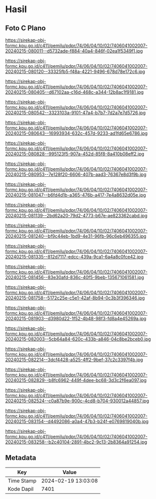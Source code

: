 # Hasil

## Foto C Plano

https://sirekap-obj-formc.kpu.go.id/c411/pemilu/pdpr/74/06/04/10/02/7406041002007-20240215-080011--d5732ade-f884-40a4-846f-02ea1f5349f1.jpg

https://sirekap-obj-formc.kpu.go.id/c411/pemilu/pdpr/74/06/04/10/02/7406041002007-20240215-080120--33325fb5-f48a-4221-9496-678d78e172c6.jpg

https://sirekap-obj-formc.kpu.go.id/c411/pemilu/pdpr/74/06/04/10/02/7406041002007-20240215-080405--d67102aa-c16d-468c-a344-12b8ac1f9181.jpg

https://sirekap-obj-formc.kpu.go.id/c411/pemilu/pdpr/74/06/04/10/02/7406041002007-20240215-080542--3323103a-9101-47a4-b7b7-7d2a7e7d5726.jpg

https://sirekap-obj-formc.kpu.go.id/c411/pemilu/pdpr/74/06/04/10/02/7406041002007-20240215-080643--16993934-632c-457d-9233-ad1fd65e6786.jpg

https://sirekap-obj-formc.kpu.go.id/c411/pemilu/pdpr/74/06/04/10/02/7406041002007-20240215-080828--995123f5-907a-452d-85f8-8a410b08eff2.jpg

https://sirekap-obj-formc.kpu.go.id/c411/pemilu/pdpr/74/06/04/10/02/7406041002007-20240215-080953--7e128f20-6606-407b-aad3-76367e8d3f9b.jpg

https://sirekap-obj-formc.kpu.go.id/c411/pemilu/pdpr/74/06/04/10/02/7406041002007-20240215-081047--b6fd4d1b-a365-476b-a417-7e4a8632d05e.jpg

https://sirekap-obj-formc.kpu.go.id/c411/pemilu/pdpr/74/06/04/10/02/7406041002007-20240215-081139--2bd62a20-79d2-4773-b67e-ae823362cabd.jpg

https://sirekap-obj-formc.kpu.go.id/c411/pemilu/pdpr/74/06/04/10/02/7406041002007-20240215-081240--bf9c44eb-1bd9-4e31-96fb-96c6eb496355.jpg

https://sirekap-obj-formc.kpu.go.id/c411/pemilu/pdpr/74/06/04/10/02/7406041002007-20240215-081335--812d7117-edcc-439a-9ca1-6a4a8c0fce42.jpg

https://sirekap-obj-formc.kpu.go.id/c411/pemilu/pdpr/74/06/04/10/02/7406041002007-20240215-081456--83e30afd-836c-40f5-9beb-135671061581.jpg

https://sirekap-obj-formc.kpu.go.id/c411/pemilu/pdpr/74/06/04/10/02/7406041002007-20240215-081758--5172c25e-c5e1-42af-8b94-0c3b3f396346.jpg

https://sirekap-obj-formc.kpu.go.id/c411/pemilu/pdpr/74/06/04/10/02/7406041002007-20240215-081903--d3980d22-1f52-4b48-98f3-fd8a4e45269a.jpg

https://sirekap-obj-formc.kpu.go.id/c411/pemilu/pdpr/74/06/04/10/02/7406041002007-20240215-082003--5cb64a84-620c-433b-a846-04c8be2bceb0.jpg

https://sirekap-obj-formc.kpu.go.id/c411/pemilu/pdpr/74/06/04/10/02/7406041002007-20240215-082214--3dcf4428-a525-4ff2-9bef-37c2c3397f4b.jpg

https://sirekap-obj-formc.kpu.go.id/c411/pemilu/pdpr/74/06/04/10/02/7406041002007-20240215-082829--b8fc6962-449f-4dee-bc68-3d3c2f6ea097.jpg

https://sirekap-obj-formc.kpu.go.id/c411/pemilu/pdpr/74/06/04/10/02/7406041002007-20240215-082524--c0a87b9e-900c-4cd8-b704-930012a44857.jpg

https://sirekap-obj-formc.kpu.go.id/c411/pemilu/pdpr/74/06/04/10/02/7406041002007-20240215-083154--d4492086-a0a4-47b3-b24f-e0769819040b.jpg

https://sirekap-obj-formc.kpu.go.id/c411/pemilu/pdpr/74/06/04/10/02/7406041002007-20240215-083258--b2c40104-2891-4bc2-9c13-2b8364a91254.jpg


## Metadata

| Key        | Value               |
| ---------- | ------------------- |
| Time Stamp | 2024-02-19 13:03:08 |
| Kode Dapil | 7401                |



